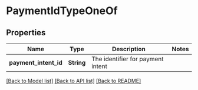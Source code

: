# PaymentIdTypeOneOf

## Properties

Name | Type | Description | Notes
------------ | ------------- | ------------- | -------------
**payment_intent_id** | **String** | The identifier for payment intent | 

[[Back to Model list]](../README.md#documentation-for-models) [[Back to API list]](../README.md#documentation-for-api-endpoints) [[Back to README]](../README.md)


